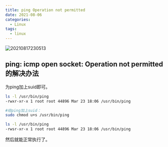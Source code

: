 ```yaml
---
title: ping Operation not permitted
date: 2021-08-06
categories:
  - Linux
tags:
  - linux
---
```



![20210817230513](https://gitee.com/snowyan/image/raw/master/2021/20210817230513.jpg)

<!-- more -->

## ping: icmp open socket: Operation not permitted 的解决办法

为ping加上suid即可。

```bash
ls -l /usr/bin/ping
-rwxr-xr-x 1 root root 44896 Mar 23 18:06 /usr/bin/ping

#给ping加上suid：
sudo chmod u+s /usr/bin/ping

ls -l /usr/bin/ping
-rwsr-xr-x 1 root root 44896 Mar 23 18:06 /usr/bin/ping
```

然后就能正常执行了。


